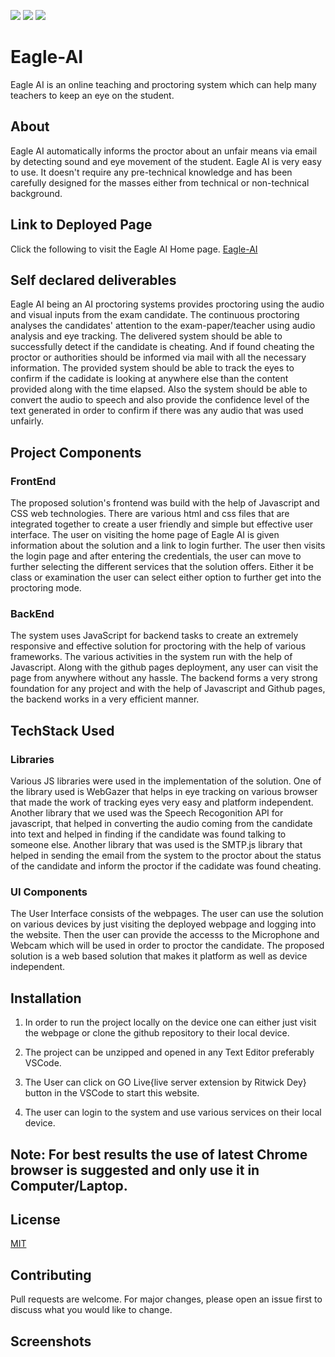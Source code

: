 ![](https://img.shields.io/badge/-HTML-red)
![](https://img.shields.io/badge/-CSS-blue)
![](https://img.shields.io/badge/-Javascript-yellow)



# Eagle-AI

Eagle AI is an online teaching and proctoring system which can help many teachers to keep an eye on the student.

## About

Eagle AI automatically informs the proctor about an unfair means via email by detecting sound and eye movement of the student.
Eagle AI is very easy to use. It doesn't require any pre-technical knowledge and has been carefully designed for the masses either from technical or non-technical background.

## Link to Deployed Page

Click the following to visit the Eagle AI Home page.
[Eagle-AI](https://atindra305.github.io/Eagle-AI)

## Self declared deliverables

Eagle AI being an AI proctoring systems provides proctoring using the audio and visual inputs from the exam candidate. The continuous proctoring analyses the candidates' attention to the exam-paper/teacher using audio analysis and eye tracking. The delivered system should be able to successfully detect if the candidate is cheating. And if found cheating the proctor or authorities should be informed via mail with all the necessary information. The provided system should be able to track the eyes to confirm if the cadidate is looking at anywhere else than the content provided along with the time elapsed. Also the system should be able to convert the audio to speech and also provide the confidence level of the text generated in order to confirm if there was any audio that was used unfairly.

## Project Components

### FrontEnd

The proposed solution's frontend was build with the help of Javascript and CSS web technologies. There are various html and css files that are integrated together to create a user friendly and simple but effective user interface. The user on visiting the home page of Eagle AI is given information about the solution and a link to login further. The user then visits the login page and after entering the credentials, the user can move to further selecting the different services that the solution offers. Either it be class or examination the user can select either option to further get into the proctoring mode.

### BackEnd

The system uses JavaScript for backend tasks to create an extremely responsive and effective solution for proctoring with the help of various frameworks. The various activities in the system run with the help of Javascript. Along with the github pages deployment, any user can visit the page from anywhere without any hassle. The backend forms a very strong foundation for any project and with the help of Javascript and Github pages, the backend works in a very efficient manner.

## TechStack Used

### Libraries

Various JS libraries were used in the implementation of the solution. One of the library used is WebGazer that helps in eye tracking on various browser that made the work of tracking eyes very easy and platform independent. Another library that we used was the Speech Recogonition API for javascript, that helped in converting the audio coming from the candidate into text and helped in finding if the candidate was found talking to someone else. Another library that was used is the SMTP.js library that helped in sending the email from the system to the proctor about the status of the candidate and inform the proctor if the cadidate was found cheating.

### UI Components

The User Interface consists of the webpages. The user can use the solution on various devices by just visiting the deployed webpage and logging into the website. Then the user can provide the accesss to the Microphone and Webcam which will be used in order to proctor the candidate. The proposed solution is a web based solution that makes it platform as well as device independent.

## Installation

1. In order to run the project locally on the device one can either just visit the webpage or clone the github repository to their local device.

2. The project can be unzipped and opened in any Text Editor preferably VSCode.

3. The User can click on GO Live{live server extension by Ritwick Dey} button in the VSCode to start this website.

4. The user can login to the system and use various services on their local device.

## Note: For best results the use of latest Chrome browser is suggested and only use it in Computer/Laptop.

## License
[MIT](https://github.com/atindra305/Eagle-AI/blob/main/LICENSE)

## Contributing
Pull requests are welcome. For major changes, please open an issue first to discuss what you would like to change.

## Screenshots
